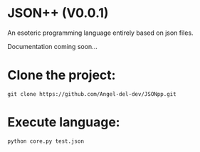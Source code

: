 # JSON++ (V0.0.1)

An esoteric programming language entirely based on json files.

Documentation coming soon...

# Clone the project:

```git
git clone https://github.com/Angel-del-dev/JSONpp.git
```

# Execute language:
```bash
python core.py test.json
```

